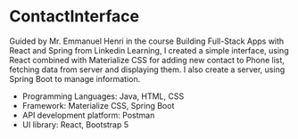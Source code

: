 # ContactInterface
Guided by Mr. Emmanuel Henri in the course Building Full-Stack Apps with React and Spring from Linkedin Learning, I created a simple interface, using React combined with Materialize CSS for adding new contact to Phone list, fetching data from server and displaying them. I also create a server, using Spring Boot to manage information. 
- Programming Languages: Java, HTML, CSS
- Framework: Materialize CSS, Spring Boot
- API development platform: Postman
- UI library: React, Bootstrap 5

